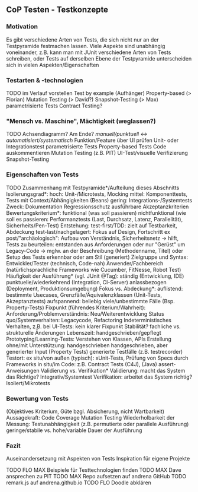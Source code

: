 ## CoP Testen - Testkonzepte 

### Motivation
Es gibt verschiedene Arten von Tests, die sich nicht nur an der Testpyramide festmachen lassen.
Viele Aspekte sind unabhängig voneinander, z.B. kann man mit JUnit verschiedene Arten von Tests schreiben, oder Tests auf derselben Ebene der Testpyramide unterscheiden sich in vielen Aspekten/Eigenschaften


### Testarten & -technologien
TODO im Verlauf vorstellen
Test by example (Aufhänger)
Property-based (> Florian) 
Mutation Testing (> David?)
Snapshot-Testing (> Max)
parametrisierte Tests
Contract Testing?

### "Mensch vs. Maschine", Mächtigkeit (weglassen?)
TODO Achsendiagramm? Am Ende?
*manuell/punktuell 					<->		automatisiert/systematisch*
Funktion/Feature über UI prüfen				Unit- oder Integrationstest
parametrisierte Tests						Property-based Tests
Code auskommentieren						Mutation Testing (z.B. PIT)
UI-Test/visuelle Verifizierung				Snapshot-Testing

### Eigenschaften von Tests
TODO Zusammenhang mit Testpyramide*/Aufteilung dieses Abschnitts
Isolierungsgrad*:
  hoch: Unit-/Microtests, Mocking
  mittel: Komponenttests, Tests mit Context/Abhängigkeiten (Beans)
  gering: Integrations-/Systemtests
Zweck:
  Dokumentation
  Regressionsschutz
  ausführbare Akzeptanzkriterien 
Bewertungskriterium*:
  funktional (was soll passieren)
  nichtfunktional (wie soll es passieren: Performanztests (Last, Durchsatz, Latenz, Parallelität), Sicherheits/Pen-Test)
Entstehung:
  test-first/TDD: zielt auf Testbarkeit, Abdeckung
  test-last/nachgelagert: Fokus auf Design, Fortschritt
  ex post/"archäologisch": Aufbau von Verständnis, Sicherheitsnetz
  -> hilft, Tests zu beurteilen: entstanden aus Anforderungen oder nur "Gerüst" um Legacy-Code
  -> mglw. an der Beschreibung (Methodenname, Titel) oder Setup des Tests erkennbar oder am Stil (generiert)
Zielgruppe und Syntax:
  Entwickler/Tester (technisch, Code-nah)
  Anwender/Fachbereich (natürlichsprachliche Frameworks wie Cucumber, FitNesse, Robot Test)
Häufigkeit der Ausführung* (vgl. JUnit @Tag):
  ständig (Entwicklung, IDE)
  punktuelle/wiederkehrend (Integration, CI-Server)
  anlassbezogen (Deployment, Produktionsumgebung)
Fokus vs. Abdeckung*:
  auflistend: bestimmte Usecases, Grenzfälle/Äquivalenzklassen (Unit-Tests, Akzeptanztests)
  aufspannend: beliebig viele/unbestimmte Fälle (Bsp. Property-Tests)
Fixpunkt (führendes Kriterium/Wahrheit):
  Anforderung/Problemverständnis: Neu/Weiterentwicklung
  Status quo/Systemverhalten: Legacycode, Refactoring
  Indeterministisches Verhalten, z.B. bei UI-Tests: kein klarer Fixpunkt
Stabilität?
  fachliche vs. strukturelle Änderungen 
Lebenszeit:
  handgeschrieben/gepflegt
  Prototyping/Learning-Tests: Verstehen von Klassen, APIs
Erstellung ohne/mit Unterstützung:
  handgeschrieben
  handgeschrieben, aber generierter Input (Property Tests)
  generierte Testfälle (z.B. testrecorder)
Testort:
  ex situ/von außen (typisch): xUnit-Tests, Prüfung von Specs durch Frameworks
  in situ/im Code: z.B. Contract Tests (C4J), (Java) assert-Anweisungen
Validierung vs. Verifikation*
  Validierung: macht das System das Richtige? Integrativ/Systemtest
  Verifikation: arbeitet das System richtig? Isoliert/Mikrotests

### Bewertung von Tests
(Objektives Kriterium, Güte bzgl. Absicherung, nicht Wartbarkeit)
Aussagekraft:
  Code Coverage
  Mutation Testing
Wiederholbarkeit der Messung:
  Testunabhängigkeit (z.B. permutierte oder parallele Ausführung)
  geringe/stabile vs. hohe/variable Dauer der Ausführung

### Fazit
Auseinandersetzung mit Aspekten von Tests
Inspiration für eigene Projekte 

TODO FLO MAX Beispiele für Testtechnologien finden
TODO MAX Dave ansprechen zu PIT
TODO MAX Repo aufsetzen auf andrena GitHub
TODO remark.js auf andrena.github.io
TODO FLO Doodle abklären

